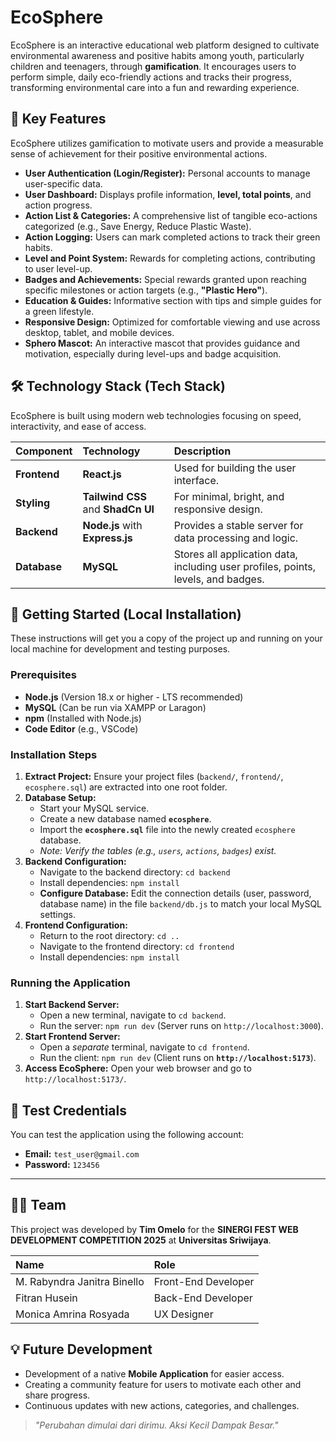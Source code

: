 # EcoSphere 

EcoSphere is an interactive educational web platform designed to cultivate environmental awareness and positive habits among youth, particularly children and teenagers, through **gamification**. It encourages users to perform simple, daily eco-friendly actions and tracks their progress, transforming environmental care into a fun and rewarding experience.

## 🌟 Key Features

EcoSphere utilizes gamification to motivate users and provide a measurable sense of achievement for their positive environmental actions.

- **User Authentication (Login/Register):** Personal accounts to manage user-specific data.
- **User Dashboard:** Displays profile information, **level, total points**, and action progress.
- **Action List & Categories:** A comprehensive list of tangible eco-actions categorized (e.g., Save Energy, Reduce Plastic Waste).
- **Action Logging:** Users can mark completed actions to track their green habits.
- **Level and Point System:** Rewards for completing actions, contributing to user level-up.
- **Badges and Achievements:** Special rewards granted upon reaching specific milestones or action targets (e.g., **"Plastic Hero"**).
- **Education & Guides:** Informative section with tips and simple guides for a green lifestyle.
- **Responsive Design:** Optimized for comfortable viewing and use across desktop, tablet, and mobile devices.
- **Sphero Mascot:** An interactive mascot that provides guidance and motivation, especially during level-ups and badge acquisition.

## 🛠️ Technology Stack (Tech Stack)

EcoSphere is built using modern web technologies focusing on speed, interactivity, and ease of access.

| Component    | Technology                         | Description                                                                       |
| :----------- | :--------------------------------- | :-------------------------------------------------------------------------------- |
| **Frontend** | **React.js**                       | Used for building the user interface.                                             |
| **Styling**  | **Tailwind CSS** and **ShadCn UI** | For minimal, bright, and responsive design.                                       |
| **Backend**  | **Node.js** with **Express.js**    | Provides a stable server for data processing and logic.                           |
| **Database** | **MySQL**                          | Stores all application data, including user profiles, points, levels, and badges. |

## 🚀 Getting Started (Local Installation)

These instructions will get you a copy of the project up and running on your local machine for development and testing purposes.

### Prerequisites

- **Node.js** (Version 18.x or higher - LTS recommended)
- **MySQL** (Can be run via XAMPP or Laragon)
- **npm** (Installed with Node.js)
- **Code Editor** (e.g., VSCode)

### Installation Steps

1.  **Extract Project:** Ensure your project files (`backend/`, `frontend/`, `ecosphere.sql`) are extracted into one root folder.
2.  **Database Setup:**
    - Start your MySQL service.
    - Create a new database named **`ecosphere`**.
    - Import the **`ecosphere.sql`** file into the newly created `ecosphere` database.
    - _Note: Verify the tables (e.g., `users`, `actions`, `badges`) exist._
3.  **Backend Configuration:**
    - Navigate to the backend directory: `cd backend`
    - Install dependencies: `npm install`
    - **Configure Database:** Edit the connection details (user, password, database name) in the file `backend/db.js` to match your local MySQL settings.
4.  **Frontend Configuration:**
    - Return to the root directory: `cd ..`
    - Navigate to the frontend directory: `cd frontend`
    - Install dependencies: `npm install`

### Running the Application

1.  **Start Backend Server:**
    - Open a new terminal, navigate to `cd backend`.
    - Run the server: `npm run dev` (Server runs on `http://localhost:3000`).
2.  **Start Frontend Server:**
    - Open a _separate_ terminal, navigate to `cd frontend`.
    - Run the client: `npm run dev` (Client runs on **`http://localhost:5173`**).
3.  **Access EcoSphere:** Open your web browser and go to `http://localhost:5173/`.

## 🧪 Test Credentials

You can test the application using the following account:

- **Email:** `test_user@gmail.com`
- **Password:** `123456`

---

## 👨‍💻 Team

This project was developed by **Tim Omelo** for the **SINERGI FEST WEB DEVELOPMENT COMPETITION 2025** at **Universitas Sriwijaya**.

| Name                        | Role                |
| :-------------------------- | :------------------ |
| M. Rabyndra Janitra Binello | Front-End Developer |
| Fitran Husein               | Back-End Developer  |
| Monica Amrina Rosyada       | UX Designer         |

## 💡 Future Development

- Development of a native **Mobile Application** for easier access.
- Creating a community feature for users to motivate each other and share progress.
- Continuous updates with new actions, categories, and challenges.

> _"Perubahan dimulai dari dirimu. Aksi Kecil Dampak Besar."_
